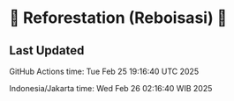 
# 🌳 Reforestation (Reboisasi) 🌲

## Last Updated

GitHub Actions time: Tue Feb 25 19:16:40 UTC 2025

Indonesia/Jakarta time: Wed Feb 26 02:16:40 WIB 2025
